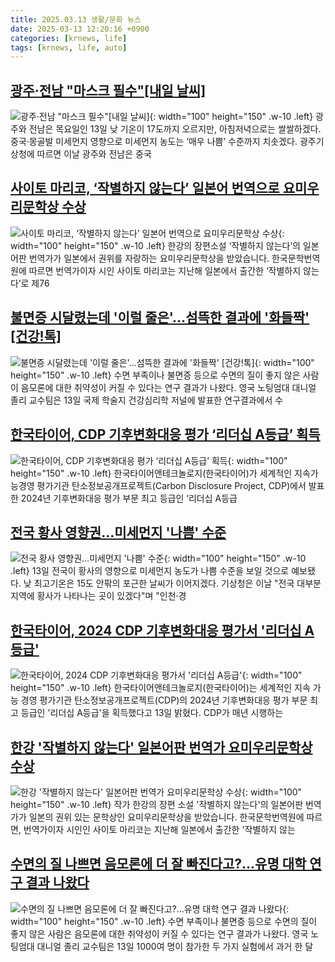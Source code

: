 ```yaml
---
title: 2025.03.13 생활/문화 뉴스
date: 2025-03-13 12:20:16 +0900
categories: [krnews, life]
tags: [krnews, life, auto]
---
```

## [광주·전남 "마스크 필수"[내일 날씨]](https://n.news.naver.com/mnews/article/277/0005559658)

![광주·전남 "마스크 필수"[내일 날씨]](https://mimgnews.pstatic.net/image/origin/277/2025/03/12/5559658.jpg?type=nf220_150){: width="100" height="150" .w-10 .left}
광주와 전남은 목요일인 13일 낮 기온이 17도까지 오르지만, 아침저녁으로는 쌀쌀하겠다. 중국·몽골발 미세먼지 영향으로 미세먼지 농도는 ‘매우 나쁨’ 수준까지 치솟겠다. 광주기상청에 따르면 이날 광주와 전남은 중국

## [사이토 마리코, ‘작별하지 않는다’ 일본어 번역으로 요미우리문학상 수상](https://n.news.naver.com/mnews/article/056/0011910243)

![사이토 마리코, ‘작별하지 않는다’ 일본어 번역으로 요미우리문학상 수상](https://mimgnews.pstatic.net/image/origin/056/2025/03/13/11910243.jpg?type=nf220_150){: width="100" height="150" .w-10 .left}
한강의 장편소설 ‘작별하지 않는다’의 일본어판 번역가가 일본에서 권위를 자랑하는 요미우리문학상을 받았습니다. 한국문학번역원에 따르면 번역가이자 시인 사이토 마리코는 지난해 일본에서 출간한 ‘작별하지 않는다’로 제76

## [불면증 시달렸는데 '이럴 줄은'…섬뜩한 결과에 '화들짝' [건강!톡]](https://n.news.naver.com/mnews/article/015/0005105431)

![불면증 시달렸는데 '이럴 줄은'…섬뜩한 결과에 '화들짝' [건강!톡]](https://mimgnews.pstatic.net/image/origin/015/2025/03/13/5105431.jpg?type=nf220_150){: width="100" height="150" .w-10 .left}
수면 부족이나 불면증 등으로 수면의 질이 좋지 않은 사람이 음모론에 대한 취약성이 커질 수 있다는 연구 결과가 나왔다. 영국 노팅엄대 대니얼 졸리 교수팀은 13일 국제 학술지 건강심리학 저널에 발표한 연구결과에서 수

## [한국타이어, CDP 기후변화대응 평가 ‘리더십 A등급’ 획득](https://n.news.naver.com/mnews/article/018/0005961593)

![한국타이어, CDP 기후변화대응 평가 ‘리더십 A등급’ 획득](https://mimgnews.pstatic.net/image/origin/018/2025/03/13/5961593.jpg?type=nf220_150){: width="100" height="150" .w-10 .left}
한국타이어앤테크놀로지(한국타이어)가 세계적인 지속가능경영 평가기관 탄소정보공개프로젝트(Carbon Disclosure Project, CDP)에서 발표한 2024년 기후변화대응 평가 부문 최고 등급인 ‘리더십 A등급

## [전국 황사 영향권…미세먼지 '나쁨' 수준](https://n.news.naver.com/mnews/article/079/0004001479)

![전국 황사 영향권…미세먼지 '나쁨' 수준](https://mimgnews.pstatic.net/image/origin/079/2025/03/13/4001479.jpg?type=nf220_150){: width="100" height="150" .w-10 .left}
13일 전국이 황사의 영향으로 미세먼지 농도가 나쁨 수준을 보일 것으로 예보됐다. 낮 최고기온은 15도 안팎의 포근한 날씨가 이어지겠다. 기상청은 이날 "전국 대부분 지역에 황사가 나타나는 곳이 있겠다"며 "인천·경

## [한국타이어, 2024 CDP 기후변화대응 평가서 '리더십 A등급'](https://n.news.naver.com/mnews/article/001/0015262638)

![한국타이어, 2024 CDP 기후변화대응 평가서 '리더십 A등급'](https://mimgnews.pstatic.net/image/origin/001/2025/03/13/15262638.jpg?type=nf220_150){: width="100" height="150" .w-10 .left}
한국타이어앤테크놀로지(한국타이어)는 세계적인 지속 가능 경영 평가기관 탄소정보공개프로젝트(CDP)의 2024년 기후변화대응 평가 부문 최고 등급인 '리더십 A등급'을 획득했다고 13일 밝혔다. CDP가 매년 시행하는

## [한강 '작별하지 않는다' 일본어판 번역가 요미우리문학상 수상](https://n.news.naver.com/mnews/article/422/0000720821)

![한강 '작별하지 않는다' 일본어판 번역가 요미우리문학상 수상](https://mimgnews.pstatic.net/image/origin/422/2025/03/13/720821.jpg?type=nf220_150){: width="100" height="150" .w-10 .left}
작가 한강의 장편 소설 '작별하지 않는다'의 일본어판 번역가가 일본의 권위 있는 문학상인 요미우리문학상을 받았습니다. 한국문학번역원에 따르면, 번역가이자 시인인 사이토 마리코는 지난해 일본에서 출간한 '작별하지 않는

## [수면의 질 나쁘면 음모론에 더 잘 빠진다고?...유명 대학 연구 결과 나왔다](https://n.news.naver.com/mnews/article/009/0005457932)

![수면의 질 나쁘면 음모론에 더 잘 빠진다고?...유명 대학 연구 결과 나왔다](https://mimgnews.pstatic.net/image/origin/009/2025/03/13/5457932.jpg?type=nf220_150){: width="100" height="150" .w-10 .left}
수면 부족이나 불면증 등으로 수면의 질이 좋지 않은 사람은 음모론에 대한 취약성이 커질 수 있다는 연구 결과가 나왔다. 영국 노팅엄대 대니얼 졸리 교수팀은 13일 1000여 명이 참가한 두 가지 실험에서 과거 한 달

